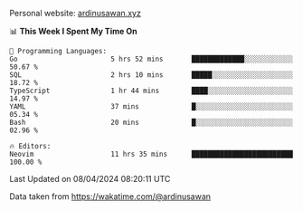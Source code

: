 Personal website: [ardinusawan.xyz](https://ardinusawan.xyz)

<!--START_SECTION:waka-->
📊 **This Week I Spent My Time On** 

```text
💬 Programming Languages: 
Go                       5 hrs 52 mins       █████████████░░░░░░░░░░░░   50.67 % 
SQL                      2 hrs 10 mins       █████░░░░░░░░░░░░░░░░░░░░   18.72 % 
TypeScript               1 hr 44 mins        ████░░░░░░░░░░░░░░░░░░░░░   14.97 % 
YAML                     37 mins             █░░░░░░░░░░░░░░░░░░░░░░░░   05.34 % 
Bash                     20 mins             █░░░░░░░░░░░░░░░░░░░░░░░░   02.96 % 

🔥 Editors: 
Neovim                   11 hrs 35 mins      █████████████████████████   100.00 % 
```


 Last Updated on 08/04/2024 08:20:11 UTC
<!--END_SECTION:waka-->
Data taken from https://wakatime.com/@ardinusawan
